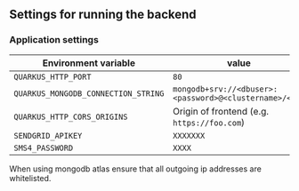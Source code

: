 ## Settings for running the backend

### Application settings

| Environment variable | value |
| --- | --- |
| `QUARKUS_HTTP_PORT` | `80` |
| `QUARKUS_MONGODB_CONNECTION_STRING` | `mongodb+srv://<dbuser>:<password>@<clustername>/<db>`
| `QUARKUS_HTTP_CORS_ORIGINS`| Origin of frontend (e.g. `https://foo.com`)
| `SENDGRID_APIKEY` | `XXXXXXX`|
| `SMS4_PASSWORD` | `XXXX` |

When using mongodb atlas ensure that all outgoing ip addresses are whitelisted.
